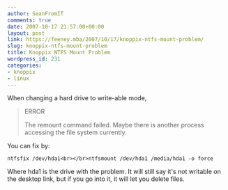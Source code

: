 ```yaml
---
author: SeanFromIT
comments: true
date: 2007-10-17 21:57:00+00:00
layout: post
link: https://feeney.mba/2007/10/17/knoppix-ntfs-mount-problem/
slug: knoppix-ntfs-mount-problem
title: Knoppix NTFS Mount Problem
wordpress_id: 231
categories:
- knoppix
- linux
---
```


When changing a hard drive to write-able mode,  


<blockquote>ERROR  
  
The remount command failed. Maybe there is another process accessing the file system currently.</blockquote>

  
  
You can fix by:  
  

    
    ntfsfix /dev/hda1<br></br>ntfsmount /dev/hda1 /media/hda1 -o force

  
  
Where hda1 is the drive with the problem. It will still say it's not writable on the desktop link, but if you go into it, it will let you delete files.
